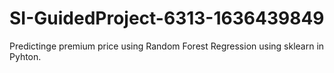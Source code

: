 # SI-GuidedProject-6313-1636439849
Predictinge premium price using Random Forest Regression using sklearn in Pyhton.
